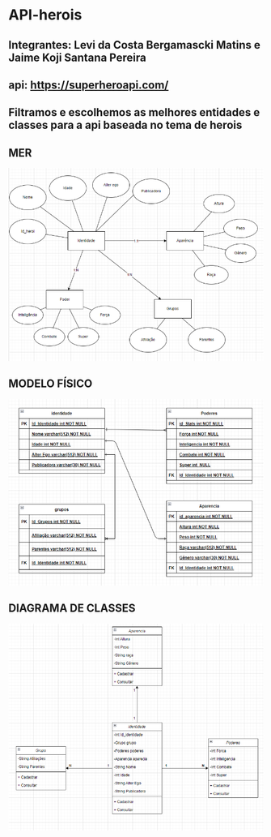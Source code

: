 # API-herois

## Integrantes: Levi da Costa Bergamascki Matins e Jaime Koji Santana Pereira
## api: https://superheroapi.com/ 
## Filtramos e escolhemos as melhores entidades e classes para a api baseada no tema de herois
<p float = "left"> 

 ## MER
 <img src="https://github.com/levibergamascki/API-herois/blob/main/mer.png" width="600" />

 ## MODELO FÍSICO
 <img src="https://github.com/levibergamascki/API-herois/blob/main/fisico.png" width="600" />

 ## DIAGRAMA DE CLASSES
  <img src="https://github.com/levibergamascki/API-herois/blob/main/classe.png" width="600" />
